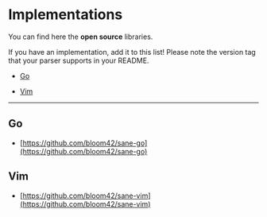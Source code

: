 # Implementations

You can find here the **open source** libraries.

If you have an implementation, add it to this list! Please note the version tag that your parser
supports in your README.


* [Go](#go)
<!-- * [JavaScript](#javascript) -->
<!-- * [Rust](#rust) -->
<!-- * [Visual Studio Code](#visual-studio-code) -->
* [Vim](#vim)

---------------------------------


## Go

* [https://github.com/bloom42/sane-go](https://github.com/bloom42/sane-go)


<!-- # JavaScript

* [https://github.com/bloom42/sane-js](https://github.com/bloom42/sane-js)
 -->

<!--
# Rust

* [https://github.com/bloom42/sane-rs](https://github.com/bloom42/sane-rs) -->

<!--
# Visual Studio Code

* [https://github.com/bloom42/sane-vscode ](https://github.com/bloom42/sane-vscode) -->


## Vim

* [https://github.com/bloom42/sane-vim](https://github.com/bloom42/sane-vim)
